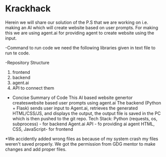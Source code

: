 # Krackhack
Herein we will share our solution of the P.S that we are working on i.e. making an AI which will create website based on user prompts. For making this we are using agent.ai for providing agent to create website using the input.

-Command to run code
we need the following libraries given in text file to run te code.

-Repository Structure
1. frontend
2. backend
3. agent.ai
4. API to connect them
   
- Concise Summary of Code
  This AI based website genertor createswebsite based user prompts using agent.ai
  The backend (Python + Flask) sends user input to Agent.ai, retrieves the generated HTML/CSS/JS, and displays the output, the output file is saved in the PC which is then pushed to the git repo.
  Tech Stack:
Python (requests, os, subprocess) - for backend
Agent.ai API - fo providing ai agent
HTML, CSS, JavaScript- for frontend

*We accidently added wrong files as because of my system crash my files weren't saved properly. We got the permission from GDG mentor to make changes and add proper files.
